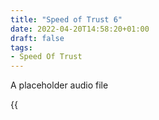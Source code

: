 ```yaml
---
title: "Speed of Trust 6"
date: 2022-04-20T14:58:20+01:00
draft: false
tags:
- Speed Of Trust
---
```



A placeholder audio file

{{<audio src="audio/landjustice/Shirley Jean and Aubrey reminisce about the sound of Littlemore plus sounds.mp3">}}



